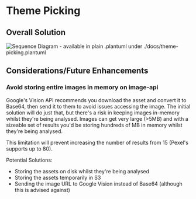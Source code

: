 # Theme Picking

## Overall Solution

![Sequence Diagram - available in plain .plantuml under ./docs/theme-picking.plantuml](http://www.plantuml.com/plantuml/proxy?cache=no&src=https://raw.githubusercontent.com/MattTennison/homepage/main/docs/theme-picking.plantuml)

## Considerations/Future Enhancements

### Avoid storing entire images in memory on image-api

Google's Vision API recommends you download the asset and convert it to Base64, then send it to them to avoid issues accessing the image. The initial solution will do just that, but there's a risk in keeping images in-memory whilst they're being analysed. Images can get very large (>5MB) and with a sizeable set of results you'd be storing hundreds of MB in memory whilst they're being analysed.

This limitation will prevent increasing the number of results from 15 (Pexel's supports up to 80).

Potential Solutions:

- Storing the assets on disk whilst they're being analysed
- Storing the assets temporarily in S3
- Sending the image URL to Google Vision instead of Base64 (although this is advised against)
